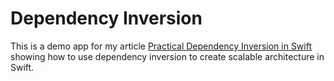 # Dependency Inversion

This is a demo app for my article [Practical Dependency Inversion in Swift](https://medium.com/flawless-app-stories/practical-dependency-inversion-in-swift-1c1142161a8) showing how to use dependency inversion to create scalable architecture in Swift.
